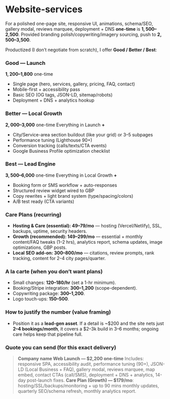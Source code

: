 # Website-services

For a polished one-page site, responsive UI, animations, schema/SEO, gallery modal, reviews marquee, deployment + DNS **one-time** is **$1,500–$2,500**. Provided branding polish/copywriting/imagery sourcing, push to **$2,500–$3,500**.

Productized (I don’t negotiate from scratch), I offer **Good / Better / Best**:

### Good — Launch

**$1,200–$1,800** one-time

* Single page (hero, services, gallery, pricing, FAQ, contact)
* Mobile-first + accessibility pass
* Basic SEO (OG tags, JSON-LD, sitemap/robots)
* Deployment + DNS + analytics hookup

### Better — Local Growth

**$2,000–$3,000** one-time
Everything in Launch **+**

* City/Service-area section buildout (like your grid) or 3–5 subpages
* Performance tuning (Lighthouse 90+)
* Conversion tracking (calls/texts/CTA events)
* Google Business Profile optimization checklist

### Best — Lead Engine

**$3,500–$6,000** one-time
Everything in Local Growth **+**

* Booking form or SMS workflow + auto-responses
* Structured review widget wired to GBP
* Copy rewrites + light brand system (type/spacing/colors)
* A/B test ready (CTA variants)

### Care Plans (recurring)

* **Hosting & Care (essential): $49–$79/mo** — hosting (Vercel/Netlify), SSL, backups, uptime, security headers.
* **Growth (recommended): $149–$299/mo** — essential + monthly content/FAQ tweaks (1–2 hrs), analytics report, schema updates, image optimizations, GBP posts.
* **Local SEO add-on: $300–$800/mo** — citations, review prompts, rank tracking, content for 2–4 city pages/quarter.

### A la carte (when you don’t want plans)

* Small changes: **$120–$180/hr** (set a 1-hr minimum).
* Booking/Stripe integration: **$300–$1,200** (scope-dependent).
* Copywriting package: **$300–$1,200**.
* Logo touch-ups: **$150–$500**.

### How to justify the number (value framing)

* Position it as a **lead-gen asset**. If a detail is ~$200 and the site nets just **2–4 bookings/month**, it covers a $2–3k build in 3–6 months; ongoing care helps keep that pipeline full.

### Quote you can send (for this exact delivery)

> **Company name Web Launch — $2,200 one-time**
> Includes: responsive SPA, accessibility audit, performance tuning (90+), JSON-LD (Local Business + FAQ), gallery modal, reviews marquee, map embed, contact CTAs (call/SMS), deployment + DNS + analytics, 14-day post-launch fixes.
> **Care Plan (Growth) — $179/mo**: hosting/SSL/backups/monitoring + up to 90 mins monthly updates, quarterly SEO/schema refresh, monthly analytics report.

